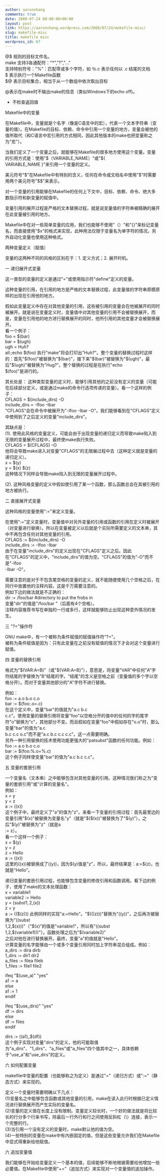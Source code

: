 ```yaml
---
author: aaronshang
comments: true
date: 2008-07-24 08:08:00+00:00
layout: post
link: https://aaronshang.wordpress.com/2008/07/24/makefile-misc/
slug: makefile-misc
title: makefile misc
wordpress_id: 67
---
```


@$   规则的目标文件名。  
make 支持3各通配符："*","?","..."  
支持特别符号："%"：匹配零或多个字符，如  ％.c 表示任何以 .c 结尾的文档  
$ 表示执行一个Makefile函数  
$@ 表示目标集合，相当于从一个数组中依次取出目标

 @表示在make时不输出make的信息（类似Windows下的echo   off)。

- 不检查返回值

  
Makefile中的变量

  
在Makefile中，变量就是个名字（像是C语言中的宏），代表一个文本字符串（变量的值）。在Makefile的目标、依赖、命令中引用一个变量的地方，变量会被他的值所取代（和C语言中宏引用的方式相同，因此其他版本的make也把变量称之为"宏"）。

当我们定义了一个变量之后，就能够在Makefile的很多地方使用这个变量。变量的引用方式是：使用"$（VARIABLE_NAME）"或"${  
VARIABLE_NAME }"来引用一个变量的定义。

美元符号"$"在Makefile中有特别的含义，任何在命令或文档名中使用"$"时需要用两个美元符号"$$"来表示。

对一个变量的引用能够在Makefile的任何上下文中，目标、依赖、命令、绝大多数指示符和新变量的赋值中。

变量引用的展开过程是严格的文本替换过程，就是说变量值的字符串被精确的展开在此变量被引用的地方。

Makefile中在对一些简单变量的应用，我们也能够不使用"（）"和"{}"来标记变量名，而直接使用"$x"的格式来实现，此种用法仅限于变量名为单字符的情况。另外自动化变量也使用这种格式。

  
两种变量定义（赋值）

变量的这两种不同的风格的区别在于：1. 定义方式；2. 展开时机。

一 递归展开式变量

这一类型的变量的定义是通过"="或使用指示符"define"定义的变量。

这种变量的引用，在引用的地方是严格的文本替换过程，此变量值的字符串原模原样的出现在引用他的地方。

假如此变量定义中存在对其他变量的引用，这些被引用的变量会在他被展开的同时被展开。就是说在变量定义时，变量值中对其他变量的引用不会被替换展开，而是，变量在引用他的地方进行替换展开的同时，他所引用的其他变量才会被替换展开。  
看一个例子：  
foo = $(bar)  
bar = $(ugh)  
ugh = Huh?  
all:;echo $(foo)  
执行"make"将会打印出"Huh?"。整个变量的替换过程时这样的：首先"$(foo)"被替换为"$(bar)"，接下来"$(bar)"被替换为"$(ugh)"，最后"$(ugh)"被替换为"Hug?"。整个替换的过程是在执行"echo  
$(foo)"是进行的。

其长处是： 这种类型变量的定义时，能够引用其他的之前没有定义的变量（可能在后续部分定义，或是通过make的命令行选项传递的变量）。看一个这样的例子：  
CFLAGS = $(include_dirs) -O  
include_dirs = -Ifoo -Ibar  
"CFLAGS"会在命令中被展开为"-Ifoo -Ibar -O"。我们能够看到在"CFLAGS"定义中使用到了之后定义的变量"include_dirs"。

其缺点是：  
(1). 使用此风格的变量定义，可能会由于出现变量的递归定义而导致make陷入到无限的变量展开过程中，最终使make执行失败。  
CFLAGS = $(CFLAGS) –O  
他将会导致make进入对变量"CFLAGS"的无限展过程中去（这种定义就是变量的递归定义）。  
x = $(y)  
y = $(x) $(z)  
这种情况下同样会导致make陷入到无限的变量展开过程中。

(2). 这种风格变量的定义中假如使引用了某一个函数，那么函数总会在其被引用的地方被执行。

  
二 直接展开式变量

这种风格的变量使用":="来定义变量。

在使用":="定义变量时，变量值中对另外变量的引用或函数的引用在定义时被展开（对变量进行替换）。所以在变量被定义以后就是个实际所需要定义的文本串，其中不再包含任何对其他变量的引用。  
CFLAGS := $(include_dirs) -O  
include_dirs := -Ifoo -Ibar  
由于在变量"include_dirs"的定义出现在"CFLAGS"定义之后。因此在"CFLAGS"的定义中，"include_dirs"的值为空。"CFLAGS"的值为"-O"而不是"-Ifoo  
-Ibar -O"。

需要注意的是对于不包含尾空格的变量的定义，就不能随便使用几个空格之后，在同行中放置他的注释内容。这是千万需要注意的。  
例如下边的做法就是不正确的：  
dir := /foo/bar    #directory to put the frobs in  
变量"dir"的值是"/foo/bar    "（后面有4个空格）。  
注释内容推荐书写在单独的一行或多行，这样就能够防止出现这种意外情况的发生。

  
三 "?="操作符

GNU make中，有一个被称为条件赋值的赋值操作符"?="。  
被称为条件赋值是因为：只有此变量在之前没有赋值的情况下才会对这个变量进行赋值。

  
四 变量的替换引用

格式为"$(VAR:A=B)"（或"${VAR:A=B}"），意思是，将变量"VAR"中任何"A"字符结尾的字替换为"B"结尾的字。"结尾"的含义是空格之前（变量值的多个字以空格分开）。而对于变量其他部分的"A"字符不进行替换。

例如：  
foo := a.o b.o c.o  
bar := $(foo:.o=.c)  
在这个定义中，变量"bar"的值就为"a.c b.c  
c.c"。使用变量的替换引用将变量"foo"以空格分开的值中的任何的字的尾字符"o"替换为"c"，其他部分不变。而且假如在变量"foo"中假如存在"o.o"时，那么变量"bar"的值为"a.c  
b.c c.c o.c"而不是"a.c b.c c.c c.c"。这一点需要明确。  
另外一种引用替换的技术使用功能更强大的"patsubst"函数的任何功能。例如：  
foo := a.o b.o c.o  
bar := $(foo:%.o=%.c)  
这个例子同样使变量"bar"的值为"a.c b.c c.c"。

  
五 变量的套嵌引用

一个变量名（文本串）之中能够包含对其他变量的引用。这种情况我们称之为"变量的套嵌引用"或"计算的变量名"。  
例如：  
x = y  
y = z  
a := $($(x))  
这个例子中，最终定义了"a"的值为"z"。来看一下变量的引用过程：首先最里边的变量引用"$(x)"被替换为变量名"y"（就是"$($(x))"被替换为了"$(y)"），之后"$(y)"被替换为"z"（就是a  
:= z）。  
看一个这样一个例子：  
x = $(y)  
y = z  
z = Hello  
a := $($(x))  
这里的$($(x))被替换成了$($(y))，因为$(y)值是"z"，所以，最终结果是：a:=$(z)，也就是"Hello"。

递归变量的套嵌引用过程，也能够包含变量的修改引用和函数调用。看下边的例子，使用了make的文本处理函数：  
x = variable1  
variable2 := Hello  
y = $(subst 1,2,$(x))  
z = y  
a := $($($(z)))  
此例同样的实现"a:=Hello"。"$($($(z)))"替换为"$($(y))"，之后再次被替换为"$($(subst  
1,2,$(x)))"（"$(x)"的值是"variable1"，所以有"$($(subst  
1,2,$(variable1)))"）。函数处理之后为"$(variable2)"  
之后对他在进行替换展开。最终，变量"a"的值就是"Hello"。  
计算变量的名字能够由一个或多个变量引用同时加上字符串混合组成。例如：  
a_dirs := dira dirb  
1_dirs := dir1 dir2  
a_files := filea fileb  
1_files := file1 file2

ifeq "$(use_a)" "yes"  
a1 := a  
else  
a1 := 1  
endif

ifeq "$(use_dirs)" "yes"  
df := dirs  
else  
df := files  
endif

dirs := $($(a1)_$(df))  
这个例子实现对变量"dirs"的定义，他的可能取值为"a_dirs"、"1_dirs"、"a_files"或"a_files"四个值其中之一，具体依赖于"use_a"和"use_dirs"的定义。

六 如何配置变量

makefile中变量的配置（也能够称之为定义）是通过"="（递归方式）或":="（静态方式）来实现的。

定义一个变量时需要明确以下几点：  
(1)变量名之中能够包含函数或其他变量的引用，make在读入此行时根据已定义情况进行替换展开而产生实际的变量名。  
(2)变量的定义值在长度上没有限制。变量定义较长时，一个好的做法就是将比较长的行分多个行来书写，除最后一行外行和行之间使用反斜杠（\）连接，表示一个完整的行。  
(3)当引用一个没有定义的变量时，make默认他的值为空。  
(4)一些特别的变量在make中有内嵌固定的值，但是这些变量允许我们在Makefile中显式得重新给他赋值。

六 追加变量值

我们能够在开始给变量定义一个基本的值，后续能够不断地根据需要给他增加一些必要值。在Makefile中使用"+="（追加方式）来实现对一个变量值的追加操作。

![]()
